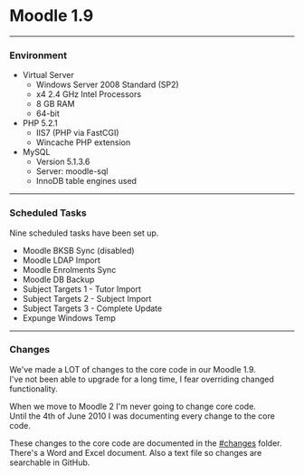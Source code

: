 # Moodle 1.9
---
### Environment
* Virtual Server 
    * Windows Server 2008 Standard (SP2)
    * x4 2.4 GHz Intel Processors
    * 8 GB RAM
    * 64-bit
* PHP 5.2.1
    * IIS7 (PHP via FastCGI)
    * Wincache PHP extension
* MySQL 
    * Version 5.1.3.6
    * Server: moodle-sql
    * InnoDB table engines used
---
### Scheduled Tasks
Nine scheduled tasks have been set up.
* Moodle BKSB Sync (disabled)
* Moodle LDAP Import
* Moodle Enrolments Sync
* Moodle DB Backup
* Subject Targets 1 - Tutor Import
* Subject Targets 2 - Subject Import
* Subject Targets 3 - Complete Update
* Expunge Windows Temp
---
### Changes
We've made a LOT of changes to the core code in our Moodle 1.9.  
I've not been able to upgrade for a long time, I fear overriding changed functionality.  

When we move to Moodle 2 I'm never going to change core code.  
Until the 4th of June 2010 I was documenting every change to the core code. 

These changes to the core code are documented in the [#changes](/conel/moodle-1.9/tree/master/%23changes) folder.  
There's a Word and Excel document. Also a text file so changes are searchable in GitHub.  

